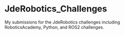 # JdeRobotics_Challenges
My submissions for the JdeRobotics challenges including RoboticsAcademy, Python, and ROS2 challenges.
